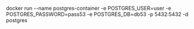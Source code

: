 docker run --name postgres-container -e POSTGRES_USER=user -e POSTGRES_PASSWORD=pass53 -e POSTGRES_DB=db53 -p 5432:5432 -d postgres
